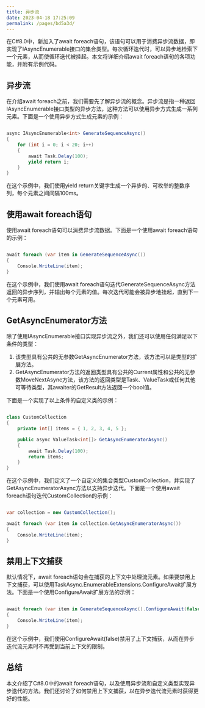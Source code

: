 ```yaml
---
title: 异步流
date: 2023-04-18 17:25:09
permalink: /pages/bd5a3d/
---
```


在C#8.0中，新加入了await foreach语句，该语句可以用于消费异步流数据，即实现了IAsyncEnumerable<T>接口的集合类型。每次循环迭代时，可以异步地检索下一个元素，从而使循环迭代被挂起。本文将详细介绍await foreach语句的各项功能，并附有示例代码。
## 异步流

在介绍await foreach之前，我们需要先了解异步流的概念。异步流是指一种返回IAsyncEnumerable<T>接口类型的异步方法，这种方法可以使用异步方式生成一系列元素。下面是一个使用异步方式生成元素的示例：

```csharp

async IAsyncEnumerable<int> GenerateSequenceAsync()
{
    for (int i = 0; i < 20; i++)
    {
        await Task.Delay(100);
        yield return i;
    }
}
```



在这个示例中，我们使用yield return关键字生成一个异步的、可枚举的整数序列，每个元素之间间隔100ms。
## 使用await foreach语句

使用await foreach语句可以消费异步流数据。下面是一个使用await foreach语句的示例：

```csharp

await foreach (var item in GenerateSequenceAsync())
{
    Console.WriteLine(item);
}
```



在这个示例中，我们使用await foreach语句迭代GenerateSequenceAsync方法返回的异步序列，并输出每个元素的值。每次迭代可能会被异步地挂起，直到下一个元素可用。
## GetAsyncEnumerator方法

除了使用IAsyncEnumerable<T>接口实现异步流之外，我们还可以使用任何满足以下条件的类型：
1. 该类型具有公共的无参数GetAsyncEnumerator方法，该方法可以是类型的扩展方法。 
2. GetAsyncEnumerator方法的返回类型具有公共的Current属性和公共的无参数MoveNextAsync方法，该方法的返回类型是Task<bool>、ValueTask<bool>或任何其他可等待类型，其awaiter的GetResult方法返回一个bool值。

下面是一个实现了以上条件的自定义类的示例：

```csharp

class CustomCollection
{
    private int[] items = { 1, 2, 3, 4, 5 };

    public async ValueTask<int[]> GetAsyncEnumeratorAsync()
    {
        await Task.Delay(100);
        return items;
    }
}
```



在这个示例中，我们定义了一个自定义的集合类型CustomCollection，并实现了GetAsyncEnumeratorAsync方法以支持异步迭代。下面是一个使用await foreach语句迭代CustomCollection的示例：

```csharp

var collection = new CustomCollection();

await foreach (var item in collection.GetAsyncEnumeratorAsync())
{
    Console.WriteLine(item);
}
```


## 禁用上下文捕获

默认情况下，await foreach语句会在捕获的上下文中处理流元素。如果要禁用上下文捕获，可以使用TaskAsync.EnumerableExtensions.ConfigureAwait扩展方法。下面是一个使用ConfigureAwait扩展方法的示例：

```csharp

await foreach (var item in GenerateSequenceAsync().ConfigureAwait(false))
{
    Console.WriteLine(item);
}
```



在这个示例中，我们使用ConfigureAwait(false)禁用了上下文捕获，从而在异步迭代流元素时不再受到当前上下文的限制。
## 总结

本文介绍了C#8.0中的await foreach语句，以及使用异步流和自定义类型实现异步迭代的方法。我们还讨论了如何禁用上下文捕获，以在异步迭代流元素时获得更好的性能。
